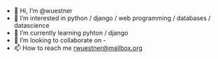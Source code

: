 - 👋 Hi, I’m @wuestner
- 👀 I’m interested in python / django / web programming / databases / datascience
- 🌱 I’m currently learning pyhton / django
- 💞️ I’m looking to collaborate on -
- 📫 How to reach me rwuestner@mailbox.org

<!---
wuestner/wuestner is a ✨ special ✨ repository because its `README.md` (this file) appears on your GitHub profile.
You can click the Preview link to take a look at your changes.
--->
